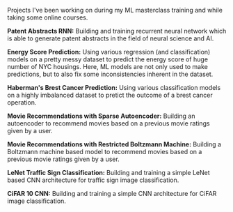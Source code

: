 Projects I've been working on during my ML masterclass training and while taking some online courses. 


**Patent Abstracts RNN:** Building and training recurrent neural network which is able to generate patent abstracts in the field of 
neural science and AI.

**Energy Score Prediction:** Using various regression (and classification) models on a pretty messy dataset to predict the energy score of huge number of NYC housings. Here, ML models are not only used to make predictions, but to also fix some inconsistencies inherent in the dataset.

**Haberman's Brest Cancer Prediction:** Using various classification models on a highly imbalanced dataset to pretict the outcome 
of a brest cancer operation.

**Movie Recommendations with Sparse Autoencoder:** Building an autoencoder to recommend movies based on a previous movie ratings given by a user.

**Movie Recommendations with Restricted Boltzmann Machine:** Building a Boltzmann machine based model to recommend movies based on a previous movie ratings given by a user.

**LeNet Traffic Sign Classification:** Building and training a simple LeNet based CNN architecture for traffic sign image classification.

**CiFAR 10 CNN:** Building and training a simple CNN architecture for CiFAR image classification. 

